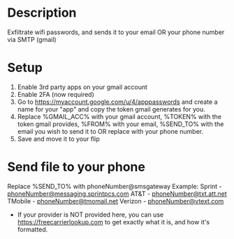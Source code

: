 # Description
  Exfiltrate wifi passwords, and sends it to your email OR your phone number via SMTP (gmail)

# Setup
  1. Enable 3rd party apps on your gmail account
  2. Enable 2FA (now required)
  3. Go to https://myaccount.google.com/u/4/apppasswords and create a name for your "app" and copy the token gmail generates for you. 
  2. Replace %GMAIL_ACC% with your gmail account, %TOKEN% with the token gmail provides, %FROM% with your email, %SEND_TO% with the email you wish to send it to OR replace with your phone number.
  3. Save and move it to your flip 

# Send file to your phone
  Replace %SEND_TO% with phoneNumber@smsgateway
  Example:
     Sprint  - phoneNumber@messaging.sprintpcs.com
     AT&T    - phoneNumber@txt.att.net
     TMobile - phoneNumber@tmomail.net
     Verizon - phoneNumber@vtext.com

  * If your provider is NOT provided here, you can use https://freecarrierlookup.com to get exactly what it is, and how it's formatted.

